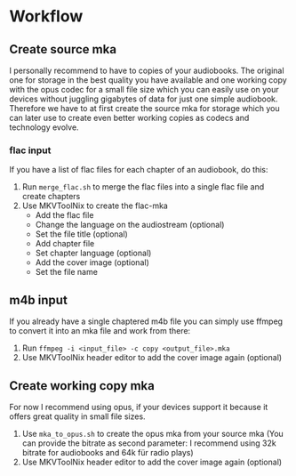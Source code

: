 # Workflow

## Create source mka

I personally recommend to have to copies of your audiobooks. The original one for storage in the best quality you have available and one working copy with the opus codec for a small file size which you can easily use on your devices without juggling gigabytes of data for just one simple audiobook. Therefore we have to at first create the source mka for storage which you can later use to create even better working copies as codecs and technology evolve.

### flac input

If you have a list of flac files for each chapter of an audiobook, do this:

1. Run `merge_flac.sh` to merge the flac files into a single flac file and create chapters
2. Use MKVToolNix to create the flac-mka
    * Add the flac file
    * Change the language on the audiostream (optional)
    * Set the file title (optional)
    * Add chapter file
    * Set chapter language (optional)
    * Add the cover image (optional)
    * Set the file name

## m4b input

If you already have a single chaptered m4b file you can simply use ffmpeg to convert it into an mka file and work from there:

1. Run `ffmpeg -i <input_file> -c copy <output_file>.mka`
2. Use MKVToolNix header editor to add the cover image again (optional)

## Create working copy mka

For now I recommend using opus, if your devices support it because it offers great quality in small file sizes.

1. Use `mka_to_opus.sh` to create the opus mka from your source mka (You can provide the bitrate as second parameter: I recommend using 32k bitrate for audiobooks and 64k für radio plays)
2. Use MKVToolNix header editor to add the cover image again (optional)

